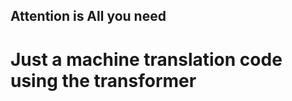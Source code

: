 ## Attention is All you need           
# Just a machine translation code using the transformer                 
               
 
               
       
                        
 













 













